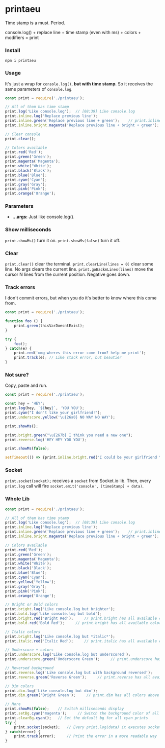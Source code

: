 # printaeu

Time stamp is a must. Period.

console.log() + replace line + time stamp (even with ms) + colors + modifiers = print

### Install
`npm i printaeu`

### Usage
It's just a wrap for `console.log()`, **but with time stamp**. So it receives the same parameters of `console.log`.

```JavaScript
const print = require('./printaeu');

// All of them has time stamp
print.log('Like console.log');  // [08:39] Like console.log
print.inline.log('Replace previous line');
print.inline.green('Replace previous line + green');    // print.inline has all available colors
print.inline.bright.magenta('Replace previous line + bright + green');

// Clear console
print.clear();

// Colors available
print.red('Red');
print.green('Green');
print.magenta('Magenta');
print.white('White');
print.black('Black');
print.blue('Blue');
print.cyan('Cyan');
print.gray('Gray');
print.pink('Pink');
print.orange('Orange');

```

### Parameters
+ **...args:** Just like console.log().

### Show milliseconds
`print.showMs()` turn it on.
`print.showMs(false)` turn it off.

### Clear
`print.clear()` clear the terminal.
`print.clearLine(lines = 0)` clear some line. No args clears the current line.
`print.goBacknLines(lines)` move the cursor N lines from the current position. Negative goes down.

### Track errors
I don't commit errors, but when you do it's better to know where this come from.

```Javascript
const print = require('./printaeu');

function foo () {
    print.green(thisVarDoesntExist);
}

try {
    foo();
} catch(e) {
    print.red('omg wheres this error come from? help me print');
    print.track(e); // Like stack error, but beautier
}
```

### Not sure?
Copy, paste and run.

```Javascript
const print = require('./printaeu');

const hey = 'HEY';
print.log(hey, `${hey}`, 'YOU YOU');
print.cyan("I don't like your girlfriend!");
print.underscore.yellow('\u{26a0} NO WAY NO WAY');

print.showMs();

print.bright.green("\u{267b} I think you need a new one");
print.reverse.log('HEY HEY YOU YOU');

print.showMs(false);

setTimeout(() => {print.inline.bright.red('I could be your girlfriend \u{2764} \u{2764} \u{2764}')}, 3000);
```

### Socket
`print.socket(socket);` receives a `socket` from Socket.io lib. Then, every `print.log` call will fire `socket.emit('console', [timeStamp] + data)`.

### Whole Lib

```JavaScript
const print = require('./printaeu');

// All of them has time stamp
print.log('Like console.log');  // [08:39] Like console.log
print.inline.log('Replace previous line');
print.inline.green('Replace previous line + green');    // print.inline has all available colors
print.inline.bright.magenta('Replace previous line + bright + green');

// Colors available
print.red('Red');
print.green('Green');
print.magenta('Magenta');
print.white('White');
print.black('Black');
print.blue('Blue');
print.cyan('Cyan');
print.yellow('Yellow');
print.gray('Gray');
print.pink('Pink');
print.orange('Orange');

// Bright or Bold colors
print.bright.log('Like console.log but brighter');
print.bold.log('Like console.log but bold');
print.bright.red('Bright Red');     // print.bright has all available colors
print.bold.red('Bold Red');     // print.bright has all available colors

// Italic colors
print.bright.log('Like console.log but *italic*');
print.italic.red('Italic Red');     // print.italic has all available colors

// Underscore + colors
print.underscore.log('Like console.log but underscored');
print.underscore.green('Underscore Green');     // print.underscore has all available colors

// Reversed background
print.reverse.log('Like console.log but with background reversed');
print.reverse.green('Reverse Green');     // print.reverse has all available colors

// Dim colors
print.dim.log('Like console.log but dim');
print.dim.green('Bright Green');     // print.dim has all colors above

// More
print.showMs(false);    // Switch milliseconds display
print.setBg.cyan('magenta');     // Switch the background color of all cyan prints (pink, orange and gray bg are not available)
print.clearBg.cyan();   // Set the default bg for all cyan prints
try {
    print.socket(socket);   // Every print.log(data) it executes socket.emit('console', [timeStamp] data);
} catch(error) {
    print.track(error);     // Print the error in a more readable way
}
```